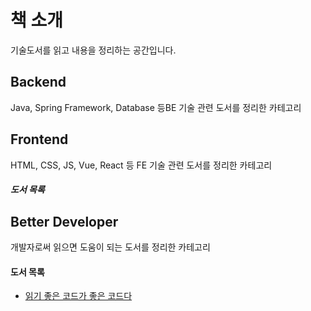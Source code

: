 # 책 소개

기술도서를 읽고 내용을 정리하는 공간입니다.

## Backend
Java, Spring Framework, Database 등BE 기술 관련 도서를 정리한 카테고리 

## Frontend
HTML, CSS, JS, Vue, React 등 FE 기술 관련 도서를 정리한 카테고리

##### 도서 목록

## Better Developer
개발자로써 읽으면 도움이 되는 도서를 정리한 카테고리

#### 도서 목록
- [읽기 좋은 코드가 좋은 코드다](content/better-developer/the-art-of-readable-code/index.md)
